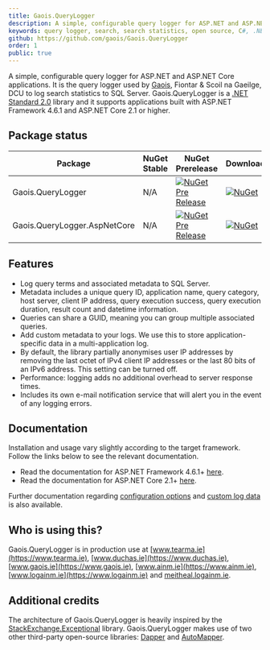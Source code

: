 ```yaml
---
title: Gaois.QueryLogger
description: A simple, configurable query logger for ASP.NET and ASP.NET Core applications
keywords: query logger, search, search statistics, open source, C#, .NET Core, dotnet, SQL Server, Fiontar & Scoil na Gaeilge, DCU
github: https://github.com/gaois/Gaois.QueryLogger
order: 1
public: true
---
```


A simple, configurable query logger for ASP.NET and ASP.NET Core applications. It is the query logger used by [Gaois](https://www.gaois.ie), Fiontar & Scoil na Gaeilge, DCU to log search statistics to SQL Server. Gaois.QueryLogger is a [.NET Standard 2.0](https://docs.microsoft.com/en-us/dotnet/standard/net-standard) library and it supports applications built with ASP.NET Framework 4.6.1 and ASP.NET Core 2.1 or higher.

## Package status

| Package | NuGet Stable | NuGet Prerelease | Downloads |
| ------- | ------------ | ----------------- | --------- |
| Gaois.QueryLogger | N/A | [![NuGet Pre Release](https://img.shields.io/nuget/vpre/Gaois.QueryLogger.svg)](https://www.nuget.org/packages/Gaois.QueryLogger/) | [![NuGet](https://img.shields.io/nuget/dt/Gaois.QueryLogger.svg)](https://www.nuget.org/packages/Gaois.QueryLogger/) |
| Gaois.QueryLogger.AspNetCore | N/A | [![NuGet Pre Release](https://img.shields.io/nuget/vpre/Gaois.QueryLogger.AspNetCore.svg)](https://www.nuget.org/packages/Gaois.QueryLogger.AspNetCore/) | [![NuGet](https://img.shields.io/nuget/dt/Gaois.QueryLogger.AspNetCore.svg)](https://www.nuget.org/packages/Gaois.QueryLogger.AspNetCore/) |

## Features

- Log query terms and associated metadata to SQL Server.
- Metadata includes a unique query ID, application name, query category, host server, client IP address, query execution success, query execution duration, result count and datetime information.
- Queries can share a GUID, meaning you can group multiple associated queries.
- Add custom metadata to your logs. We use this to store application-specific data in a multi-application log.
- By default, the library partially anonymises user IP addresses by removing the last octet of IPv4 client IP addresses or the last 80 bits of an IPv6 address. This setting can be turned off.
- Performance: logging adds no additional overhead to server response times.
- Includes its own e-mail notification service that will alert you in the event of any logging errors.

## Documentation

Installation and usage vary slightly according to the target framework. Follow the links below to see the relevant documentation.

- Read the documentation for ASP.NET Framework 4.6.1+ [here](../net461).
- Read the documentation for ASP.NET Core 2.1+ [here](../netcore).

Further documentation regarding [configuration options](../configuration) and [custom log data](../data) is also available.

## Who is using this?

Gaois.QueryLogger is in production use at [www.tearma.ie](https://www.tearma.ie), [www.duchas.ie](https://www.duchas.ie), [www.gaois.ie](https://www.gaois.ie), [www.ainm.ie](https://www.ainm.ie), [www.logainm.ie](https://www.logainm.ie) and [meitheal.logainm.ie](https://meitheal.logainm.ie).

## Additional credits

The architecture of Gaois.QueryLogger is heavily inspired by the [StackExchange.Exceptional](https://github.com/NickCraver/StackExchange.Exceptional) library. Gaois.QueryLogger makes use of two other third-party open-source libraries: [Dapper](https://github.com/StackExchange/Dapper/) and [AutoMapper](https://automapper.org/).
